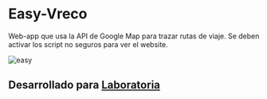# Easy-Vreco
Web-app que usa la API de Google Map para trazar rutas de viaje. Se deben activar los script no seguros para ver el website.

![easy](https://user-images.githubusercontent.com/32284135/37878042-897a80f0-3039-11e8-8e77-2224d2a4cb30.png)

## Desarrollado para [Laboratoria](http://laboratoria.la)
